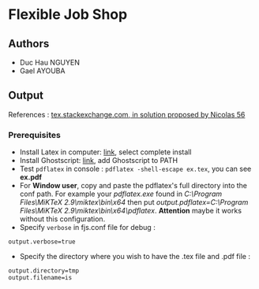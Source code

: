 # Flexible Job Shop

## Authors
* Duc Hau NGUYEN
* Gael AYOUBA

## Output

References : [tex.stackexchange.com, in solution proposed by Nicolas 56](https://tex.stackexchange.com/questions/41609/tex-rendering-in-a-java-application)

### Prerequisites
* Install Latex in computer: [link](https://miktex.org/), select complete install
* Install Ghostscript: [link](http://www.01net.com/telecharger/windows/Utilitaire/imprimantes/fiches/38621.html), add Ghostscript to PATH
* Test `pdflatex` in console : `pdflatex -shell-escape ex.tex`, you can see **ex.pdf**
* For **Window user**, copy and paste the pdflatex's full directory into the conf path. For example your *pdflatex.exe* found in *C:\Program Files\MiKTeX 2.9\miktex\bin\x64* then put *output.pdflatex=C:\Program Files\MiKTeX 2.9\miktex\bin\x64\pdflatex*. **Attention** maybe it works without this configuration.
* Specify `verbose` in fjs.conf file for debug : 
```
output.verbose=true
```
* Specify the directory where you wish to have the .tex file and .pdf file : 
```
output.directory=tmp
output.filename=is
```

